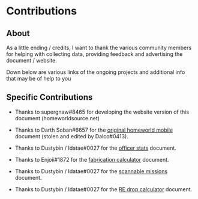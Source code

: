 # Contributions

## About

As a little ending / credits, I want to thank the various community members for helping with collecting data, providing feedback and advertising the document / website.

Down below are various links of the ongoing projects and additional info that may be of help to you

## Specific Contributions

- Thanks to supergnaw#8465 for developing the website version of this document (homeworldsource.net)

- Thanks to Darth Soban#6657 for the [original homeworld mobile](https://docs.google.com/spreadsheets/d/12iWLhVbR2lXX7tMhICaBAc8EpBKkGWWv/edit) document (stolen and edited by Dalco#0413).

- Thanks to Dustybin / Idatae#0027 for the [officer stats](https://docs.google.com/spreadsheets/d/1nUBzoUtgAA21njxxOCFGNhYT9QfeLJohRZWE-dcQH-w/edit) document.

- Thanks to Enjoii#1872 for the [fabrication calculator](https://docs.google.com/spreadsheets/d/1GBqNbPyr9t8koxJQltBMn7JO6NQOmn2uFAE0qapBhx0/edit) document.

- Thanks to Dustybin / Idatae#0027 for the [scannable missions](https://docs.google.com/spreadsheets/d/1hNW4TC4KyoRIAp17KT9mmLPQZSfBMuzUd_add5SD5Ow/edit) document.

- Thanks to Dustybin / Idatae#0027 for the [RE drop calculator](https://docs.google.com/spreadsheets/d/1JqfBCdCmyBmTJGWVyE3GnRsxNpmXgk2PqaWrbVKSAZk/edit) document.
